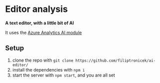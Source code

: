 # Editor analysis
**A text editor, with a little bit of AI**

It uses the [Azure Analytics AI module](https://azure.microsoft.com/en-us/services/cognitive-services/text-analytics/) 

## Setup
1. clone the repo with ```git clone https://github.com/filiptronicek/ai-editor/```
2. install the dependencies with ```npm i```
3. start the server with ```npm start```, and you are all set
